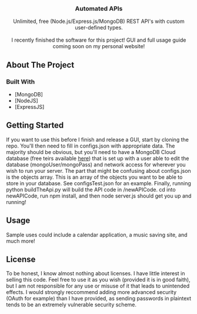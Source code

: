 <div id="top"></div>

<br />
<div align="center">

<h3 align="center">Automated APIs</h3>

  <p align="center">
    Unlimited, free (Node.js/Express.js/MongoDB) REST API's with custom user-defined types.
    <br><br>
    I recently finished the software for this project! GUI and full usage guide coming soon on my personal website!
  
  </p>
</div>

<!-- ABOUT THE PROJECT -->
## About The Project

<!-- [![AutoAPI](https://github.com/ethansauerberg/Automated-APIs) -->


### Built With

* [MongoDB]
* [NodeJS]
* [ExpressJS]

<!-- <p align="right">(<a href="#top">back to top</a>)</p> -->

<!-- GETTING STARTED -->
## Getting Started

If you want to use this before I finish and release a GUI, start by cloning the repo. You'll then need to fill in configs.json with appropriate data. The majority should be obvious, but you'll need to have a MongoDB Cloud database (free teirs available <a href="https://www.mongodb.com/pricing"> here</a>) that is set up with a user able to edit the database (mongoUser/mongoPass) and network access for wherever you wish to run your server. The part that might be confusing about configs.json is the objects array. This is an array of the objects you want to be able to store in your database. See configsTest.json for an example. Finally, running python buildTheApi.py will build the API code in /newAPICode. cd into newAPICode, run npm install, and then node server.js should get you up and running!


<!-- USAGE EXAMPLES -->
## Usage

Sample uses could include a calendar application, a music saving site, and much more!

<!-- <p align="right">(<a href="#top">back to top</a>)</p> -->

<!-- LICENSE -->
## License

To be honest, I know almost nothing about licenses. I have little interest in selling this code. Feel free to use it as you wish (provided it is in good faith), but I am not responsible for any use or misuse of it that leads to unintended effects. I would strongly reccommend adding more advanced security (OAuth for example) than I have provided, as sending passwords in plaintext tends to be an extremely vulnerable security scheme. 

<!-- <p align="right">(<a href="#top">back to top</a>)</p> -->





<!-- MARKDOWN LINKS & IMAGES -->
<!-- https://www.markdownguide.org/basic-syntax/#reference-style-links -->
[contributors-shield]: https://img.shields.io/github/contributors/github_username/repo_name.svg?style=for-the-badge
[contributors-url]: https://github.com/github_username/repo_name/graphs/contributors
[forks-shield]: https://img.shields.io/github/forks/github_username/repo_name.svg?style=for-the-badge
[forks-url]: https://github.com/github_username/repo_name/network/members
[stars-shield]: https://img.shields.io/github/stars/github_username/repo_name.svg?style=for-the-badge
[stars-url]: https://github.com/github_username/repo_name/stargazers
[issues-shield]: https://img.shields.io/github/issues/github_username/repo_name.svg?style=for-the-badge
[issues-url]: https://github.com/github_username/repo_name/issues
[license-shield]: https://img.shields.io/github/license/github_username/repo_name.svg?style=for-the-badge
[license-url]: https://github.com/github_username/repo_name/blob/master/LICENSE.txt
[linkedin-shield]: https://img.shields.io/badge/-LinkedIn-black.svg?style=for-the-badge&logo=linkedin&colorB=555
[linkedin-url]: https://linkedin.com/in/linkedin_username
[product-screenshot]: images/screenshot.png
